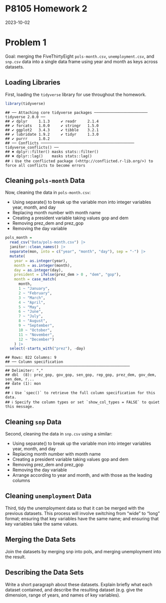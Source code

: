 P8105 Homework 2
================
2023-10-02

# Problem 1

Goal: merging the FiveThirtyEight `pols-month.csv`, `unemployment.csv`,
and `snp.csv` data into a single data frame using year and month as keys
across datasets.

## Loading Libraries

First, loading the `tidyverse` library for use throughout the homework.

``` r
library(tidyverse)
```

    ## ── Attaching core tidyverse packages ──────────────────────── tidyverse 2.0.0 ──
    ## ✔ dplyr     1.1.3     ✔ readr     2.1.4
    ## ✔ forcats   1.0.0     ✔ stringr   1.5.0
    ## ✔ ggplot2   3.4.3     ✔ tibble    3.2.1
    ## ✔ lubridate 1.9.2     ✔ tidyr     1.3.0
    ## ✔ purrr     1.0.2     
    ## ── Conflicts ────────────────────────────────────────── tidyverse_conflicts() ──
    ## ✖ dplyr::filter() masks stats::filter()
    ## ✖ dplyr::lag()    masks stats::lag()
    ## ℹ Use the conflicted package (<http://conflicted.r-lib.org/>) to force all conflicts to become errors

## Cleaning `pols-month` Data

Now, cleaning the data in `pols-month.csv`:

- Using separate() to break up the variable mon into integer variables
  year, month, and day
- Replacing month number with month name
- Creating a president variable taking values gop and dem
- Removing prez_dem and prez_gop
- Removing the day variable

``` r
pols_month = 
  read_csv("Data/pols-month.csv") |> 
  janitor::clean_names() |> 
  separate(mon, into = c("year", "month", "day"), sep = "-") |> 
  mutate(
    year = as.integer(year),
    month = as.integer(month),
    day = as.integer(day),
    president = ifelse(prez_dem > 0 , "dem", "gop"),
    month = case_match(
      month,
      1 ~ "January",
      2 ~ "February",
      3 ~ "March",
      4 ~ "April",
      5 ~ "May",
      6 ~ "June",
      7 ~ "July",
      8 ~ "August",
      9 ~ "September",
      10 ~ "October",
      11 ~ "November",
      12 ~ "December")
    ) |> 
  select(-starts_with("prez"), -day)
```

    ## Rows: 822 Columns: 9
    ## ── Column specification ────────────────────────────────────────────────────────
    ## Delimiter: ","
    ## dbl  (8): prez_gop, gov_gop, sen_gop, rep_gop, prez_dem, gov_dem, sen_dem, r...
    ## date (1): mon
    ## 
    ## ℹ Use `spec()` to retrieve the full column specification for this data.
    ## ℹ Specify the column types or set `show_col_types = FALSE` to quiet this message.

## Cleaning `snp` Data

Second, cleaning the data in `snp.csv` using a similar:

- Using separate() to break up the variable mon into integer variables
  year, month, and day
- Replacing month number with month name
- Creating a president variable taking values gop and dem
- Removing prez_dem and prez_gop
- Removing the day variable
- Arrange according to year and month, and with those as the leading
  columns

## Cleaning `unemployment` Data

Third, tidy the unemployment data so that it can be merged with the
previous datasets. This process will involve switching from “wide” to
“long” format; ensuring that key variables have the same name; and
ensuring that key variables take the same values.

## Merging the Data Sets

Join the datasets by merging snp into pols, and merging unemployment
into the result.

## Describing the Data Sets

Write a short paragraph about these datasets. Explain briefly what each
dataset contained, and describe the resulting dataset (e.g. give the
dimension, range of years, and names of key variables).
